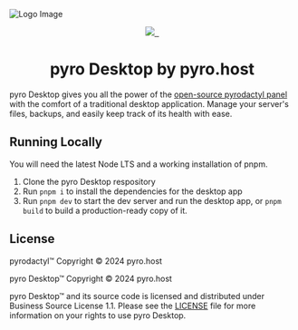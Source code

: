 ![Logo Image](https://i.imgur.com/rrp2f0j.png)


<p align="center">
  <a aria-label="Pyro logo" href="https://pyro.host">
    <img src="https://i.imgur.com/uvIy6cI.png">
  </a>
  <a aria-label="Join the Pyro community on Discord" href="https://discord.gg/fxeRFRbhQh?utm_source=githubreadme&utm_medium=readme&utm_campaign=OSSLAUNCH&utm_id=OSSLAUNCH">
    <img alt="" src="https://i.imgur.com/qSfKisV.png">
  </a>
    <a aria-label="Licensed under Business Source License 1.1" href="https://github.com/pyrohost/panel/blob/main/LICENSE">
    <img alt="" src="https://i.imgur.com/DHx8Cz6.png">
  </a>
</p>

<h1 align="center">pyro Desktop by pyro.host</h1>

pyro Desktop gives you all the power of the [open-source pyrodactyl panel](https://github.com/pyrohost/panel) with the comfort of a traditional desktop application. Manage your server's files, backups, and easily keep track of its health with ease.

## Running Locally

You will need the latest Node LTS and a working installation of pnpm.
1) Clone the pyro Desktop respository
2) Run `pnpm i` to install the dependencies for the desktop app
3) Run `pnpm dev` to start the dev server and run the desktop app, or `pnpm build` to build a production-ready copy of it.

## License

pyrodactyl™ Copyright © 2024 pyro.host

pyro Desktop™ Copyright © 2024 pyro.host

pyro Desktop™ and its source code is licensed and distributed under Business Source License 1.1. Please see the [LICENSE](https://github.com/pyrohost/desktop/blob/main/LICENSE) file for more information on your rights to use pyro Desktop.
